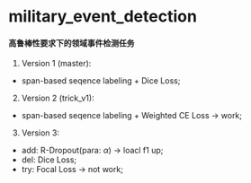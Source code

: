 # military_event_detection
#### 高鲁棒性要求下的领域事件检测任务

1. Version 1 (master):
- span-based seqence labeling + Dice Loss;
2. Version 2 (trick_v1):
- span-based seqence labeling + Weighted CE Loss → work;
3. Version 3:
- add: R-Dropout(para: $\alpha$) → loacl f1 up;
- del: Dice Loss;
- try: Focal Loss → not work;
